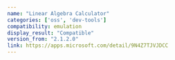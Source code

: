 ```yaml
---
name: "Linear Algebra Calculator"
categories: ['oss', 'dev-tools']
compatibility: emulation
display_result: "Compatible"
version_from: "2.1.2.0"
link: https://apps.microsoft.com/detail/9N4Z7TJVJDCC
---
```


